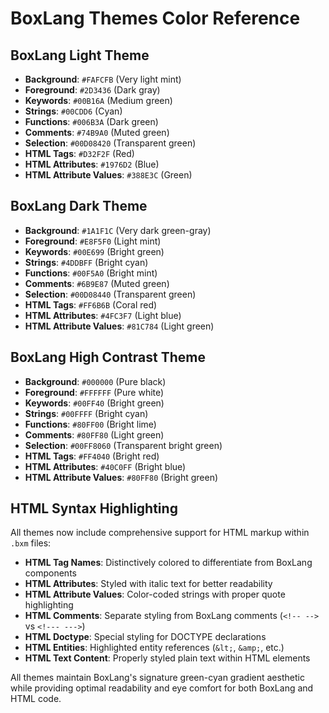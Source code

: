 # BoxLang Themes Color Reference

## BoxLang Light Theme

- **Background**: `#FAFCFB` (Very light mint)
- **Foreground**: `#2D3436` (Dark gray)
- **Keywords**: `#00B16A` (Medium green)
- **Strings**: `#00CDD6` (Cyan)
- **Functions**: `#006B3A` (Dark green)
- **Comments**: `#74B9A0` (Muted green)
- **Selection**: `#00D08420` (Transparent green)
- **HTML Tags**: `#D32F2F` (Red)
- **HTML Attributes**: `#1976D2` (Blue)
- **HTML Attribute Values**: `#388E3C` (Green)

## BoxLang Dark Theme

- **Background**: `#1A1F1C` (Very dark green-gray)
- **Foreground**: `#E8F5F0` (Light mint)
- **Keywords**: `#00E699` (Bright green)
- **Strings**: `#4DDBFF` (Bright cyan)
- **Functions**: `#00F5A0` (Bright mint)
- **Comments**: `#6B9E87` (Muted green)
- **Selection**: `#00D08440` (Transparent green)
- **HTML Tags**: `#FF6B6B` (Coral red)
- **HTML Attributes**: `#4FC3F7` (Light blue)
- **HTML Attribute Values**: `#81C784` (Light green)

## BoxLang High Contrast Theme

- **Background**: `#000000` (Pure black)
- **Foreground**: `#FFFFFF` (Pure white)
- **Keywords**: `#00FF40` (Bright green)
- **Strings**: `#00FFFF` (Bright cyan)
- **Functions**: `#80FF00` (Bright lime)
- **Comments**: `#80FF80` (Light green)
- **Selection**: `#00FF8060` (Transparent bright green)
- **HTML Tags**: `#FF4040` (Bright red)
- **HTML Attributes**: `#40C0FF` (Bright blue)
- **HTML Attribute Values**: `#80FF80` (Bright green)

## HTML Syntax Highlighting

All themes now include comprehensive support for HTML markup within `.bxm` files:

- **HTML Tag Names**: Distinctively colored to differentiate from BoxLang components
- **HTML Attributes**: Styled with italic text for better readability
- **HTML Attribute Values**: Color-coded strings with proper quote highlighting
- **HTML Comments**: Separate styling from BoxLang comments (`<!-- -->` vs `<!--- --->`)
- **HTML Doctype**: Special styling for DOCTYPE declarations
- **HTML Entities**: Highlighted entity references (`&lt;`, `&amp;`, etc.)
- **HTML Text Content**: Properly styled plain text within HTML elements

All themes maintain BoxLang's signature green-cyan gradient aesthetic while providing optimal readability and eye comfort for both BoxLang and HTML code.
